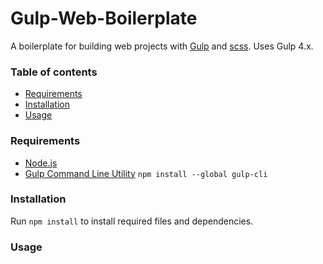 # Gulp-Web-Boilerplate

A boilerplate for building web projects with [Gulp](https://gulpjs.com/) and [scss](https://sass-lang.com/). Uses Gulp 4.x.

### Table of contents

  * [Requirements](#requirements)
  * [Installation](#installation)
  * [Usage](#usage)

### Requirements

* [Node.js](http://nodejs.org/)
* [Gulp Command Line Utility](http://gulpjs.com/) `npm install --global gulp-cli`

### Installation

Run `npm install` to install required files and dependencies.

### Usage

